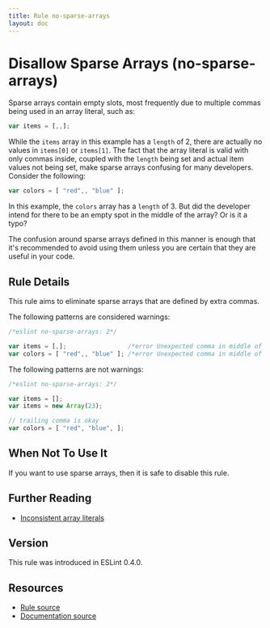 ```yaml
---
title: Rule no-sparse-arrays
layout: doc
---
```

<!-- Note: No pull requests accepted for this file. See README.md in the root directory for details. -->
# Disallow Sparse Arrays (no-sparse-arrays)

Sparse arrays contain empty slots, most frequently due to multiple commas being used in an array literal, such as:

```js
var items = [,,];
```

While the `items` array in this example has a `length` of 2, there are actually no values in `items[0]` or `items[1]`. The fact that the array literal is valid with only commas inside, coupled with the `length` being set and actual item values not being set, make sparse arrays confusing for many developers. Consider the following:

```js
var colors = [ "red",, "blue" ];
```

In this example, the `colors` array has a `length` of 3. But did the developer intend for there to be an empty spot in the middle of the array? Or is it a typo?

The confusion around sparse arrays defined in this manner is enough that it's recommended to avoid using them unless you are certain that they are useful in your code.

## Rule Details

This rule aims to eliminate sparse arrays that are defined by extra commas.

The following patterns are considered warnings:

```js
/*eslint no-sparse-arrays: 2*/

var items = [,];                 /*error Unexpected comma in middle of array.*/
var colors = [ "red",, "blue" ]; /*error Unexpected comma in middle of array.*/
```

The following patterns are not warnings:

```js
/*eslint no-sparse-arrays: 2*/

var items = [];
var items = new Array(23);

// trailing comma is okay
var colors = [ "red", "blue", ];
```

## When Not To Use It

If you want to use sparse arrays, then it is safe to disable this rule.

## Further Reading

* [Inconsistent array literals](http://www.nczonline.net/blog/2007/09/09/inconsistent-array-literals/)

## Version

This rule was introduced in ESLint 0.4.0.

## Resources

* [Rule source](https://github.com/eslint/eslint/tree/master/lib/rules/no-sparse-arrays.js)
* [Documentation source](https://github.com/eslint/eslint/tree/master/docs/rules/no-sparse-arrays.md)
